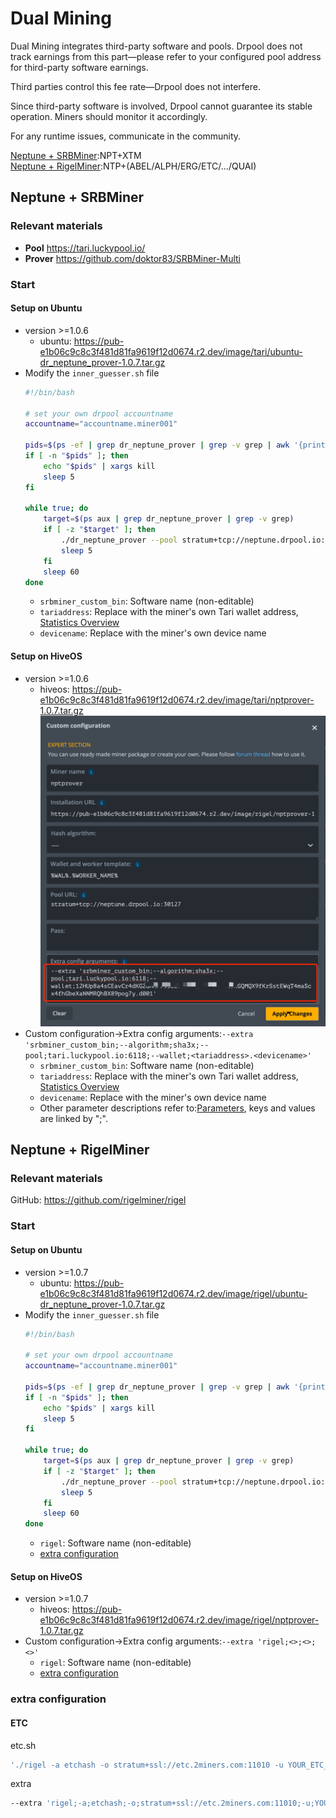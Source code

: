 # Dual Mining
Dual Mining integrates third-party software and pools. Drpool does not track earnings from this part—please refer to your configured pool address for third-party software earnings.

Third parties control this fee rate—Drpool does not interfere.​​

Since third-party software is involved, Drpool cannot guarantee its stable operation. Miners should monitor it accordingly.

For any runtime issues, communicate in the community.

[Neptune + SRBMiner](#neptune--srbminer):NPT+XTM   
[Neptune + RigelMiner](#neptune--rigelminer):NTP+(ABEL/ALPH/ERG/ETC/.../QUAI)

## Neptune + SRBMiner

### ​Relevant materials
- **Pool**   https://tari.luckypool.io/
- **Prover** https://github.com/doktor83/SRBMiner-Multi

### Start

#### Setup on Ubuntu
- version >=1.0.6
   - ubuntu: https://pub-e1b06c9c8c3f481d81fa9619f12d0674.r2.dev/image/tari/ubuntu-dr_neptune_prover-1.0.7.tar.gz
- Modify the `inner_guesser.sh` file
   ```sh
   #!/bin/bash

   # set your own drpool accountname
   accountname="accountname.miner001"
   
   pids=$(ps -ef | grep dr_neptune_prover | grep -v grep | awk '{print $2}')
   if [ -n "$pids" ]; then
       echo "$pids" | xargs kill
       sleep 5
   fi
   
   while true; do
       target=$(ps aux | grep dr_neptune_prover | grep -v grep)
       if [ -z "$target" ]; then
           ./dr_neptune_prover --pool stratum+tcp://neptune.drpool.io:30127 --worker $accountname --extra "srbminer_custom_bin;--algorithm;sha3x;--pool;tari.luckypool.io:6118;--wallet;<tariaddress>.<devicename>"
           sleep 5
       fi
       sleep 60
   done
   ```
   - `srbminer_custom_bin`: Software name (non-editable)​​
   - `tariaddress`: Replace with the miner's own Tari wallet address, [Statistics Overview](https://tari.luckypool.io/miner-stats#workers)  
   - `devicename`: Replace with the miner's own device name

#### Setup on HiveOS
- version >=1.0.6
   - hiveos: https://pub-e1b06c9c8c3f481d81fa9619f12d0674.r2.dev/image/tari/nptprover-1.0.7.tar.gz
    ![alt text](image.png)
- Custom configuration->Extra config arguments:`--extra 'srbminer_custom_bin;--algorithm;sha3x;--pool;tari.luckypool.io:6118;--wallet;<tariaddress>.<devicename>'`
   - `srbminer_custom_bin`: Software name (non-editable)​​
   - `tariaddress`: Replace with the miner's own Tari wallet address, [Statistics Overview](https://tari.luckypool.io/miner-stats#workers)  
   - `devicename`: Replace with the miner's own device name
   - Other parameter descriptions refer to:​[Parameters](https://github.com/doktor83/SRBMiner-Multi/blob/master/Parameters), keys and values are linked by ";".

## Neptune + RigelMiner

### ​Relevant materials
GitHub: https://github.com/rigelminer/rigel

### Start

#### Setup on Ubuntu
- version >=1.0.7
   - ubuntu: https://pub-e1b06c9c8c3f481d81fa9619f12d0674.r2.dev/image/rigel/ubuntu-dr_neptune_prover-1.0.7.tar.gz
- Modify the `inner_guesser.sh` file
   ```sh
   #!/bin/bash

   # set your own drpool accountname
   accountname="accountname.miner001"
   
   pids=$(ps -ef | grep dr_neptune_prover | grep -v grep | awk '{print $2}')
   if [ -n "$pids" ]; then
       echo "$pids" | xargs kill
       sleep 5
   fi
   
   while true; do
       target=$(ps aux | grep dr_neptune_prover | grep -v grep)
       if [ -z "$target" ]; then
           ./dr_neptune_prover --pool stratum+tcp://neptune.drpool.io:30127 --worker $accountname --extra "rigel;<>;<>;<>"
           sleep 5
       fi
       sleep 60
   done
   ```
   - `rigel`: Software name (non-editable)​​
   - [extra configuration](#extra-configuration)

#### Setup on HiveOS
- version >=1.0.7
   - hiveos: https://pub-e1b06c9c8c3f481d81fa9619f12d0674.r2.dev/image/rigel/nptprover-1.0.7.tar.gz
- Custom configuration->Extra config arguments:`--extra 'rigel;<>;<>;<>'`
   - `rigel`: Software name (non-editable)​​
   - [extra configuration](#extra-configuration)

### extra configuration​

#### ETC

etc.sh
```sh
'./rigel -a etchash -o stratum+ssl://etc.2miners.com:11010 -u YOUR_ETC_WALLET -w my_rig --log-file logs/miner.log'
```

extra
```sh
--extra 'rigel;-a;etchash;-o;stratum+ssl://etc.2miners.com:11010;-u;YOUR_ETC_WALLET;-w;my_rig'
```

